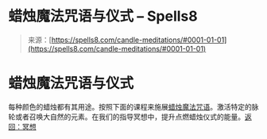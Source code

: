 <!--yml

分类：未分类

日期：2024年06月12日 19:56:27

-->

# 蜡烛魔法咒语与仪式 – Spells8

> 来源：[https://spells8.com/candle-meditations/#0001-01-01](https://spells8.com/candle-meditations/#0001-01-01)

# 蜡烛魔法咒语与仪式

每种颜色的蜡烛都有其用途。按照下面的课程来施展[蜡烛魔法咒语](https://spells8.com/lessons/candle-spells/)。激活特定的脉轮或者召唤大自然的元素。在我们的指导冥想中，提升点燃蜡烛仪式的能量。[返回：冥想](https://spells8.com/magic/guided-meditations/)
